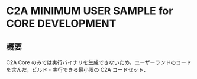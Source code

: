 # C2A MINIMUM USER SAMPLE for CORE DEVELOPMENT

## 概要
C2A Core のみでは実行バイナリを生成できないため，ユーザーランドのコードを含んだ，ビルド・実行できる最小限の C2A コードセット．

